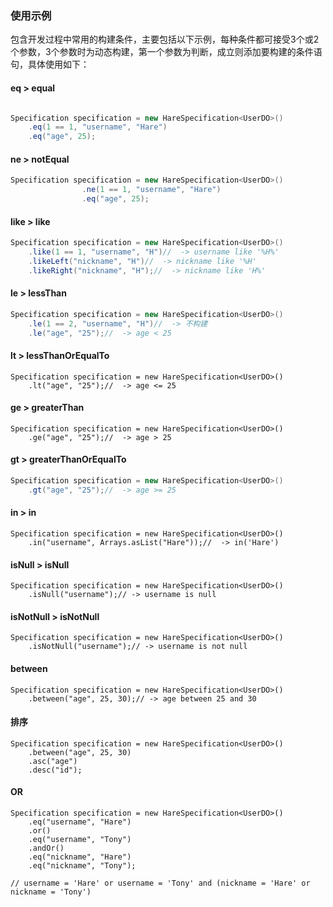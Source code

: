 

### 使用示例

包含开发过程中常用的构建条件，主要包括以下示例，每种条件都可接受3个或2个参数，3个参数时为动态构建，第一个参数为判断，成立则添加要构建的条件语句，具体使用如下：

#### eq > equal

````java

Specification specification = new HareSpecification<UserDO>()
    .eq(1 == 1, "username", "Hare")
    .eq("age", 25);

````

#### ne > notEqual

````java
Specification specification = new HareSpecification<UserDO>()
                .ne(1 == 1, "username", "Hare")
                .eq("age", 25);
````



#### like > like

````java
Specification specification = new HareSpecification<UserDO>()
    .like(1 == 1, "username", "H")//  -> username like '%H%'
    .likeLeft("nickname", "H")//  -> nickname like '%H'
    .likeRight("nickname", "H");//  -> nickname like 'H%'
````



#### le > lessThan

````java
Specification specification = new HareSpecification<UserDO>()
    .le(1 == 2, "username", "H")//  -> 不构建
    .le("age", "25");//  -> age < 25
````



#### lt > lessThanOrEqualTo

````
Specification specification = new HareSpecification<UserDO>()
    .lt("age", "25");//  -> age <= 25
````



#### ge > greaterThan

````
Specification specification = new HareSpecification<UserDO>()
    .ge("age", "25");//  -> age > 25
````



#### gt > greaterThanOrEqualTo

````java
Specification specification = new HareSpecification<UserDO>()
    .gt("age", "25");//  -> age >= 25
````



#### in > in

````
Specification specification = new HareSpecification<UserDO>()
	.in("username", Arrays.asList("Hare"));//  -> in('Hare')
````



#### isNull > isNull

````
Specification specification = new HareSpecification<UserDO>()
	.isNull("username");// -> username is null
````



#### isNotNull > isNotNull

````
Specification specification = new HareSpecification<UserDO>()
	.isNotNull("username");// -> username is not null
````



#### between

````
Specification specification = new HareSpecification<UserDO>()
	.between("age", 25, 30);// -> age between 25 and 30
````



#### 排序

````
Specification specification = new HareSpecification<UserDO>()
    .between("age", 25, 30)
    .asc("age")
    .desc("id");
````



#### OR

````
Specification specification = new HareSpecification<UserDO>()
    .eq("username", "Hare")
    .or()
    .eq("username", "Tony")
    .andOr()
    .eq("nickname", "Hare")
    .eq("nickname", "Tony");

// username = 'Hare' or username = 'Tony' and (nickname = 'Hare' or nickname = 'Tony')
````




